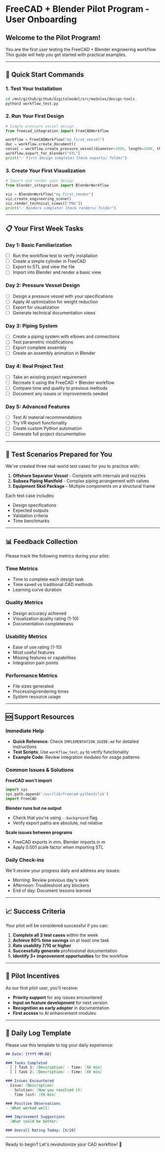 # FreeCAD + Blender Pilot Program - User Onboarding

## Welcome to the Pilot Program!

You are the first user testing the FreeCAD + Blender engineering workflow. This guide will help you get started with practical examples.

---

## 🚀 Quick Start Commands

### 1. Test Your Installation
```bash
cd /mnt/github/github/digitalmodel/src/modules/design-tools
python3 workflow_test.py
```

### 2. Run Your First Design
```python
# Simple pressure vessel design
from freecad_integration import FreeCADWorkflow

workflow = FreeCADWorkflow("my_first_vessel")
doc = workflow.create_document()
vessel = workflow.create_pressure_vessel(diameter=1000, length=2000, thickness=10)
workflow.export_for_blender("STL")
print("✅ First design complete! Check exports/ folder")
```

### 3. Create Your First Visualization
```python
# Import and render your design
from blender_integration import BlenderWorkflow

viz = BlenderWorkflow("my_first_render")
viz.create_engineering_scene()
viz.render_technical_views(['PNG'])
print("✅ Renders complete! Check renders/ folder")
```

---

## 📋 Your First Week Tasks

### Day 1: Basic Familiarization
- [ ] Run the workflow test to verify installation
- [ ] Create a simple cylinder in FreeCAD
- [ ] Export to STL and view the file
- [ ] Import into Blender and render a basic view

### Day 2: Pressure Vessel Design
- [ ] Design a pressure vessel with your specifications
- [ ] Apply AI optimization for weight reduction
- [ ] Export for visualization
- [ ] Generate technical documentation views

### Day 3: Piping System
- [ ] Create a piping system with elbows and connections
- [ ] Test parametric modifications
- [ ] Export complete assembly
- [ ] Create an assembly animation in Blender

### Day 4: Real Project Test
- [ ] Take an existing project requirement
- [ ] Recreate it using the FreeCAD + Blender workflow
- [ ] Compare time and quality to previous methods
- [ ] Document any issues or improvements needed

### Day 5: Advanced Features
- [ ] Test AI material recommendations
- [ ] Try VR export functionality
- [ ] Create custom Python automation
- [ ] Generate full project documentation

---

## 🎯 Test Scenarios Prepared for You

We've created three real-world test cases for you to practice with:

1. **Offshore Separator Vessel** - Complete with internals and nozzles
2. **Subsea Piping Manifold** - Complex piping arrangement with valves
3. **Equipment Skid Package** - Multiple components on a structural frame

Each test case includes:
- Design specifications
- Expected outputs
- Validation criteria
- Time benchmarks

---

## 📊 Feedback Collection

Please track the following metrics during your pilot:

### Time Metrics
- Time to complete each design task
- Time saved vs traditional CAD methods
- Learning curve duration

### Quality Metrics
- Design accuracy achieved
- Visualization quality rating (1-10)
- Documentation completeness

### Usability Metrics
- Ease of use rating (1-10)
- Most useful features
- Missing features or capabilities
- Integration pain points

### Performance Metrics
- File sizes generated
- Processing/rendering times
- System resource usage

---

## 🆘 Support Resources

### Immediate Help
- **Quick Reference**: Check `IMPLEMENTATION_GUIDE.md` for detailed instructions
- **Test Scripts**: Use `workflow_test.py` to verify functionality
- **Example Code**: Review integration modules for usage patterns

### Common Issues & Solutions

**FreeCAD won't import**
```python
import sys
sys.path.append('/usr/lib/freecad-python3/lib')
import FreeCAD
```

**Blender runs but no output**
- Check that you're using `--background` flag
- Verify export paths are absolute, not relative

**Scale issues between programs**
- FreeCAD exports in mm, Blender imports in m
- Apply 0.001 scale factor when importing STL

### Daily Check-ins
We'll review your progress daily and address any issues:
- Morning: Review previous day's work
- Afternoon: Troubleshoot any blockers
- End of day: Document lessons learned

---

## 📈 Success Criteria

Your pilot will be considered successful if you can:

1. **Complete all 3 test cases** within the week
2. **Achieve 80% time savings** on at least one task
3. **Rate usability 7/10 or higher** 
4. **Successfully generate** professional documentation
5. **Identify 3+ improvement opportunities** for the workflow

---

## 🎉 Pilot Incentives

As our first pilot user, you'll receive:
- **Priority support** for any issues encountered
- **Input on feature development** for next version
- **Recognition as early adopter** in documentation
- **First access** to AI enhancement modules

---

## 📝 Daily Log Template

Please use this template to log your daily experience:

```markdown
## Date: [YYYY-MM-DD]

### Tasks Completed
- [ ] Task 1: [Description] - Time: [XX min]
- [ ] Task 2: [Description] - Time: [XX min]

### Issues Encountered
- Issue: [Description]
  - Solution: [How you resolved it]
  - Time lost: [XX min]

### Positive Observations
- [What worked well]

### Improvement Suggestions
- [What could be better]

### Overall Rating Today: [X/10]
```

---

Ready to begin? Let's revolutionize your CAD workflow! 🚀